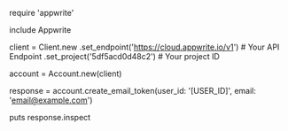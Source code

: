 require 'appwrite'

include Appwrite

client = Client.new
    .set_endpoint('https://cloud.appwrite.io/v1') # Your API Endpoint
    .set_project('5df5acd0d48c2') # Your project ID

account = Account.new(client)

response = account.create_email_token(user_id: '[USER_ID]', email: 'email@example.com')

puts response.inspect
